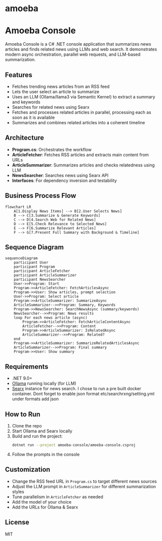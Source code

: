 # amoeba

# Amoeba Console

Amoeba Console is a C# .NET console application that summarizes news articles and finds related news using LLMs and web search. It demonstrates modern async orchestration, parallel web requests, and LLM-based summarization.

## Features
- Fetches trending news articles from an RSS feed
- Lets the user select an article to summarize
- Uses an LLM (Ollama/llama3 via Semantic Kernel) to extract a summary and keywords
- Searches for related news using Searx
- Fetches and processes related articles in parallel, processing each as soon as it is available
- Summarizes and combines related articles into a coherent timeline

## Architecture
- **Program.cs**: Orchestrates the workflow
- **ArticleFetcher**: Fetches RSS articles and extracts main content from URLs
- **ArticleSummarizer**: Summarizes articles and checks relatedness using LLM
- **NewsSearcher**: Searches news using Searx API
- **Interfaces**: For dependency inversion and testability

## Business Process Flow
```mermaid
flowchart LR
    A[1.Display News Items] --> B[2.User Selects News]
    B --> C[3.Summarize & Generate Keywords]
    C --> D[4.Search Web for Related News]
    D --> E[5.Check Relevance to Selected News]
    E --> F[6.Summarize Relevant Articles]
    F --> G[7.Present Full Summary with Background & Timeline]
```

## Sequence Diagram
```mermaid
sequenceDiagram
    participant User
    participant Program
    participant ArticleFetcher
    participant ArticleSummarizer
    participant NewsSearcher
    User->>Program: Start
    Program->>ArticleFetcher: FetchArticlesAsync
    Program->>User: Show articles, prompt selection
    User->>Program: Select article
    Program->>ArticleSummarizer: SummarizeAsync
    ArticleSummarizer-->>Program: Summary, Keywords
    Program->>NewsSearcher: SearchNewsAsync (summary/keywords)
    NewsSearcher-->>Program: News results
    loop For each news article (async)
        Program->>ArticleFetcher: FetchArticleContentAsync
        ArticleFetcher-->>Program: Content
        Program->>ArticleSummarizer: IsRelatedAsync
        ArticleSummarizer-->>Program: Related?
    end
    Program->>ArticleSummarizer: SummarizeRelatedArticlesAsync
    ArticleSummarizer-->>Program: Final summary
    Program->>User: Show summary
```

## Requirements
- .NET 9.0+
- [Ollama](https://ollama.com/) running locally (for LLM)
- [Searx](https://searx.github.io/searx/) instance for news search. I chose to run a pre built docker container. Dont forget to enable json format etc/searchrxng/setting.yml under formats add json

## How to Run
1. Clone the repo
2. Start Ollama and Searx locally
3. Build and run the project:
   ```sh
   dotnet run --project amoeba-console/amoeba-console.csproj
   ```
4. Follow the prompts in the console

## Customization
- Change the RSS feed URL in `Program.cs` to target different news sources
- Adjust the LLM prompt in `ArticleSummarizer` for different summarization styles
- Tune parallelism in `ArticleFetcher` as needed
- Add the model of your choice
- Add the URLs for Ollama & Searx

## License
MIT
